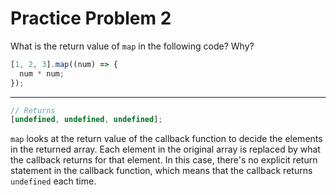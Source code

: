 # Practice Problem 2

What is the return value of `map` in the following code? Why?

```js
[1, 2, 3].map((num) => {
  num * num;
});
```

---

```js
// Returns
[undefined, undefined, undefined];
```

`map` looks at the return value of the callback function to decide the elements in the returned array. Each element in the original array is replaced by what the callback returns for that element. In this case, there's no explicit return statement in the callback function, which means that the callback returns `undefined` each time.
